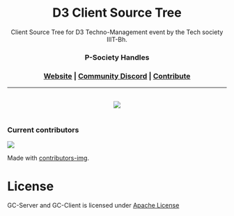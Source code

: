 <h1 align="center">
      D3 Client Source Tree
	<br>
</h1>


<div align="center">
Client Source Tree for D3 Techno-Management event by the Tech society IIIT-Bh.

<h3>P-Society Handles</h3>
<h3 align="center">
	<a href="https://dev-psoc.netlify.app/">Website</a>
	<span> | </span>
	<a href="https://discord.gg/UhmKJGMnan">Community Discord</a>
	<span> | </span>
	<a href="https://github.com/p-society/gc-server/blob/main/docs/CONTRIBUTING.md">Contribute</a>
</h3>

</div>

----------------------------------------

<div align="center">
<br/>
<img src='https://skillicons.dev/icons?i=nextjs' ></img>
</div>
<br/>


### Current contributors <a name="Current contributors"></a>

<a href="https://github.com/p-society/d3-web/graphs/contributors">
  <img src="https://contributors-img.web.app/image?repo=p-society/d3-web" />
</a>

Made with [contributors-img](https://contributors-img.web.app).

# License <a name="License"></a>

GC-Server and GC-Client is licensed under [Apache License](https://github.com/p-society/d3-web/blob/master/LICENSE)

